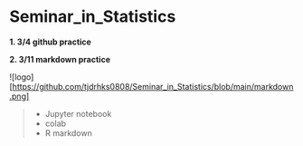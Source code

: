 # Seminar_in_Statistics

__1. 3/4 github practice__

__2. 3/11 markdown practice__

![logo][https://github.com/tjdrhks0808/Seminar_in_Statistics/blob/main/markdown.png]

   > - Jupyter notebook
   > - colab
   > - R markdown

